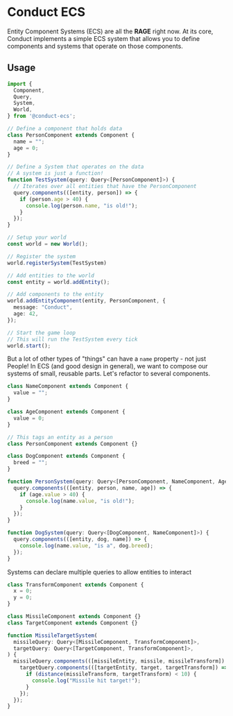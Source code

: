 # Conduct ECS

Entity Component Systems (ECS) are all the **RAGE** right now.
At its core, Conduct implements a simple ECS system that allows you to define components and systems that operate on those components.

## Usage

```ts
import {
  Component,
  Query,
  System,
  World,
} from '@conduct-ecs';

// Define a component that holds data
class PersonComponent extends Component {
  name = "";
  age = 0;
}

// Define a System that operates on the data
// A system is just a function!
function TestSystem(query: Query<[PersonComponent]>) {
  // Iterates over all entities that have the PersonComponent
  query.components(([entity, person]) => {
    if (person.age > 40) {
      console.log(person.name, "is old!");
    }
  });
}

// Setup your world
const world = new World();

// Register the system
world.registerSystem(TestSystem)

// Add entities to the world
const entity = world.addEntity();

// Add components to the entity
world.addEntityComponent(entity, PersonComponent, {
  message: "Conduct",
  age: 42,
});

// Start the game loop
// This will run the TestSystem every tick
world.start();
```

But a lot of other types of "things" can have a `name` property - not just People!
In ECS  (and good design in general), we want to compose our systems of small, reusable parts.
Let's refactor to several components.

```ts
class NameComponent extends Component {
  value = "";
}

class AgeComponent extends Component {
  value = 0;
}

// This tags an entity as a person
class PersonComponent extends Component {}

class DogComponent extends Component {
  breed = "";
}

function PersonSystem(query: Query<[PersonComponent, NameComponent, AgeComponent]>) {
  query.components(([entity, person, name, age]) => {
    if (age.value > 40) {
      console.log(name.value, "is old!");
    }
  });
}

function DogSystem(query: Query<[DogComponent, NameComponent]>) {
  query.components(([entity, dog, name]) => {
    console.log(name.value, "is a", dog.breed);
  });
}
```

Systems can declare multiple queries to allow entities to interact

```ts
class TransformComponent extends Component {
  x = 0;
  y = 0;
}

class MissileComponent extends Component {}
class TargetComponent extends Component {}

function MissileTargetSystem(
  missileQuery: Query<[MissileComponent, TransformComponent]>,
  targetQuery: Query<[TargetComponent, TransformComponent]>,
) {
  missileQuery.components(([missileEntity, missile, missileTransform]) => {
    targetQuery.components(([targetEntity, target, targetTransform]) => {
      if (distance(missileTransform, targetTransform) < 10) {
        console.log("Missile hit target!");
      }
    });
  });
}
```